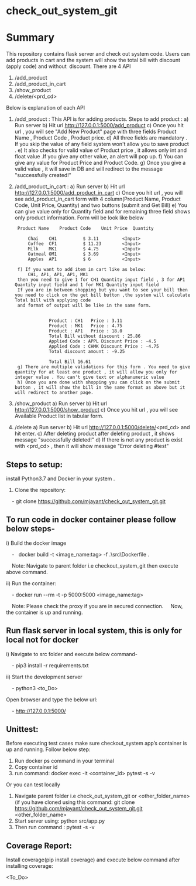 # check_out_system_git


Summary
===========

This repository contains flask server and check out system code.
Users can add products in cart and the system will show the total bill with discount (apply code) and without  discount.
There are 4 API 
1) /add_product
2) /add_product_in_cart
3) /show_product
4) /delete/<prd_cd>

Below is explanation of each API

1) /add_product :
	This API is for adding products.
	Steps to add product :
		a) Run server
		b) Hit url http://127.0.0.1:5000/add_product
		c) Once you hit url , you will see "Add New Product" page with three fields Product Name , Product Code , Product price.
		d) All three fields are mandatory . If you skip the value of any field system won't allow you to save product .
		e) It also checks for valid value of Product price , it allows only int and float value .If you give any other value, an alert will pop up.
		f) You can give any value for Product Price and Product Code.
		g) Once you give a valid value , it will save in DB and will redirect to the message "successfully created!"

2) /add_product_in_cart :
		a) Run server
		b) Hit url http://127.0.0.1:5000/add_product_in_cart
		c) Once you hit url , you will see add_product_in_cart form with 4 column(Product Name,	Product Code, Unit Price, Quantity) and two buttons (submit and Get Bill)
		e) You can give value only for Quantity field and for remaining three field shows only product information. Form will be look like below 
		
		Product Name	Product Code	Unit Price	Quantity

			Chai	CH1	         $ 3.11	        <Input> 
			Coffee	CF1	         $ 11.23        <Input> 
			Milk	MK1	         $ 4.75         <Input>
			Oatmeal	OM1	         $ 3.69         <Input>
			Apples	AP1	         $ 6            <Input>
		
		f) If you want to add item in cart like as below:
			CH1, AP1, AP1, AP1, MK1
		then you need to give 1 for CH1 Quantity input field , 3 for AP1 Quantity input field and 1 for MK1 Quantity input field
		If you are in between shopping but you want to see your bill then you need to click on the get bill button ,the system will calculate Total bill with applying code 
		and format of output will be like in the same form.
		
						
					Product : CH1	Price : 3.11
					Product : MK1	Price : 4.75
					Product : AP1	Price : 18.0
					Total Bill without discount : 25.86
					Applied Code : APPL	Discount Price : -4.5
					Applied Code : CHMK	Discount Price : -4.75
					Total discount amount : -9.25

					Total Bill 16.61
		g) There are multiple validations for this form . You need to give quantity for at least one product , it will allow you only for integer value . You can't give text or alphanumeric value
		h) Once you are done with shopping you can click on the submit button , it will show the bill in the same format as above but it will redirect to another page.
		

3) /show_product
		a) Run server
		b) Hit url http://127.0.0.1:5000/show_product
		c) Once you hit url , you will see Available Product list in tabular form.
4) /delete
		a) Run server
		b) Hit url http://127.0.0.1:5000/delete/<prd_cd> and hit enter.
		c) After deleting product after deleting product , it shows message "successfully deleted!"
		d) If there is not any product is exist with <prd_cd> , then it will show message "Error deleting #test"


Steps to setup:
----------------

install Python3.7 and Docker in your system .
1) Clone the repository:

    - git clone https://github.com/mjayant/check_out_system_git.git

To run code in docker container please follow below steps-
-------------------

i) Build the docker image

    -   docker build -t <image_name:tag> -f .\src\Dockerfile .

    Note: Navigate to parent  folder i.e checkout_system_git then execute above command.


ii) Run the container:

    - docker run --rm -t -p 5000:5000 <image_name:tag>

    Note: Please check the proxy if you are in secured connection.
    Now, the container is up and running.

Run flask server in local system, this is only for local not for docker
------------------

i) Navigate to src folder and execute below command-

    - pip3 install -r requirements.txt

ii) Start the development server

    - python3 <to_Do>


Open browser and type the below url:

    - http://127.0.0.1:5000/<api>



Unittest:
-----------
Before executing test cases make sure checkout_system app’s container is up and running.
Follow below step:
1) Run docker ps  command in your terminal
2) Copy container id 
3) run command: docker exec -it <container_id> pytest -s -v

Or you can test locally 
1) Navigate parent folder i.e check_out_system_git or <other_folder_name>(if you have cloned using this command: git clone https://github.com/mjayant/check_out_system_git.git <other_folder_name>
2) Start server using: python src/app.py
3)  Then run command : pytest -s -v

Coverage Report:
------------

Install coverage(pip install coverage) and execute below command after installing coverage:

<To_Do>
